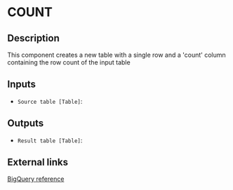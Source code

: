 
# COUNT
## Description

 This component creates a new table with a single row and a 'count' column containing the row count of the input table
 
## Inputs
* `Source table [Table]`: 

## Outputs
* `Result table [Table]`: 

## External links
[BigQuery reference](https://cloud.google.com/bigquery/docs/reference/standard-sql/aggregate_functions#count)
      